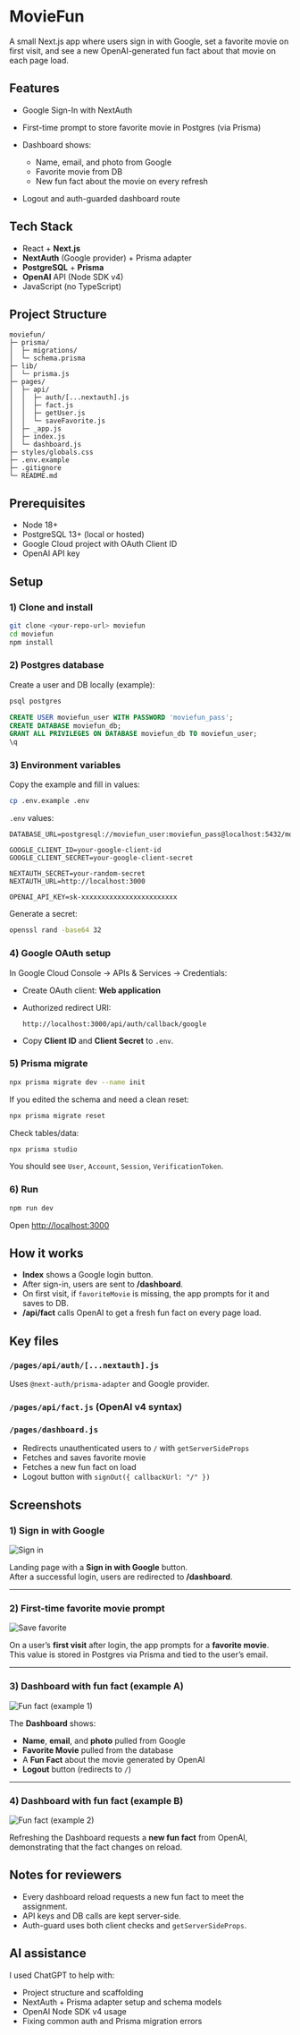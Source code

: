 # MovieFun

A small Next.js app where users sign in with Google, set a favorite movie on first visit, and see a new OpenAI-generated fun fact about that movie on each page load.

## Features

- Google Sign-In with NextAuth
- First-time prompt to store favorite movie in Postgres (via Prisma)
- Dashboard shows:

  - Name, email, and photo from Google
  - Favorite movie from DB
  - New fun fact about the movie on every refresh

- Logout and auth-guarded dashboard route

## Tech Stack

- React + **Next.js**
- **NextAuth** (Google provider) + Prisma adapter
- **PostgreSQL** + **Prisma**
- **OpenAI** API (Node SDK v4)
- JavaScript (no TypeScript)

## Project Structure

```
moviefun/
├─ prisma/
│  ├─ migrations/
│  └─ schema.prisma
├─ lib/
│  └─ prisma.js
├─ pages/
│  ├─ api/
│  │  ├─ auth/[...nextauth].js
│  │  ├─ fact.js
│  │  ├─ getUser.js
│  │  └─ saveFavorite.js
│  ├─ _app.js
│  ├─ index.js
│  └─ dashboard.js
├─ styles/globals.css
├─ .env.example
├─ .gitignore
└─ README.md
```

## Prerequisites

- Node 18+
- PostgreSQL 13+ (local or hosted)
- Google Cloud project with OAuth Client ID
- OpenAI API key

## Setup

### 1) Clone and install

```bash
git clone <your-repo-url> moviefun
cd moviefun
npm install
```

### 2) Postgres database

Create a user and DB locally (example):

```bash
psql postgres
```

```sql
CREATE USER moviefun_user WITH PASSWORD 'moviefun_pass';
CREATE DATABASE moviefun_db;
GRANT ALL PRIVILEGES ON DATABASE moviefun_db TO moviefun_user;
\q
```

### 3) Environment variables

Copy the example and fill in values:

```bash
cp .env.example .env
```

`.env` values:

```
DATABASE_URL=postgresql://moviefun_user:moviefun_pass@localhost:5432/moviefun_db

GOOGLE_CLIENT_ID=your-google-client-id
GOOGLE_CLIENT_SECRET=your-google-client-secret

NEXTAUTH_SECRET=your-random-secret
NEXTAUTH_URL=http://localhost:3000

OPENAI_API_KEY=sk-xxxxxxxxxxxxxxxxxxxxxxxx
```

Generate a secret:

```bash
openssl rand -base64 32
```

### 4) Google OAuth setup

In Google Cloud Console → APIs & Services → Credentials:

- Create OAuth client: **Web application**
- Authorized redirect URI:

  ```
  http://localhost:3000/api/auth/callback/google
  ```

- Copy **Client ID** and **Client Secret** to `.env`.

### 5) Prisma migrate

```bash
npx prisma migrate dev --name init
```

If you edited the schema and need a clean reset:

```bash
npx prisma migrate reset
```

Check tables/data:

```bash
npx prisma studio
```

You should see `User`, `Account`, `Session`, `VerificationToken`.

### 6) Run

```bash
npm run dev
```

Open [http://localhost:3000](http://localhost:3000)

## How it works

- **Index** shows a Google login button.
- After sign-in, users are sent to **/dashboard**.
- On first visit, if `favoriteMovie` is missing, the app prompts for it and saves to DB.
- **/api/fact** calls OpenAI to get a fresh fun fact on every page load.

## Key files

### `/pages/api/auth/[...nextauth].js`

Uses `@next-auth/prisma-adapter` and Google provider.

### `/pages/api/fact.js` (OpenAI v4 syntax)

### `/pages/dashboard.js`

- Redirects unauthenticated users to `/` with `getServerSideProps`
- Fetches and saves favorite movie
- Fetches a new fun fact on load
- Logout button with `signOut({ callbackUrl: "/" })`

## Screenshots

### 1) Sign in with Google
![Sign in](./screenshots/signin.png)

Landing page with a **Sign in with Google** button.  
After a successful login, users are redirected to **/dashboard**.

---

### 2) First-time favorite movie prompt
![Save favorite](./screenshots/save_fav.png)

On a user’s **first visit** after login, the app prompts for a **favorite movie**.  
This value is stored in Postgres via Prisma and tied to the user’s email.

---

### 3) Dashboard with fun fact (example A)
![Fun fact (example 1)](./screenshots/funfact1.png)

The **Dashboard** shows:
- **Name**, **email**, and **photo** pulled from Google
- **Favorite Movie** pulled from the database
- A **Fun Fact** about the movie generated by OpenAI
- **Logout** button (redirects to `/`)

---

### 4) Dashboard with fun fact (example B)
![Fun fact (example 2)](./screenshots/funfact2.png)

Refreshing the Dashboard requests a **new fun fact** from OpenAI, demonstrating that the fact changes on reload.


## Notes for reviewers

- Every dashboard reload requests a new fun fact to meet the assignment.
- API keys and DB calls are kept server-side.
- Auth-guard uses both client checks and `getServerSideProps`.

## AI assistance

I used ChatGPT to help with:

- Project structure and scaffolding
- NextAuth + Prisma adapter setup and schema models
- OpenAI Node SDK v4 usage
- Fixing common auth and Prisma migration errors
